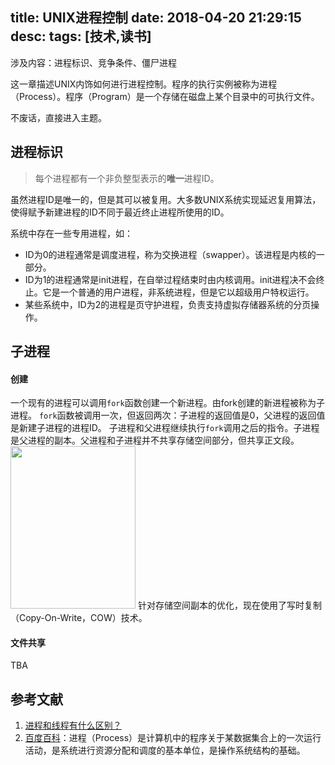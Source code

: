 title: UNIX进程控制
date: 2018-04-20 21:29:15
desc: 
tags: [技术,读书] 
---

涉及内容：进程标识、竞争条件、僵尸进程

这一章描述UNIX内饰如何进行进程控制。程序的执行实例被称为进程（Process）。程序（Program）是一个存储在磁盘上某个目录中的可执行文件。

不废话，直接进入主题。

<!-- more -->

## 进程标识

> 每个进程都有一个非负整型表示的**唯一**进程ID。

虽然进程ID是唯一的，但是其可以被复用。大多数UNIX系统实现延迟复用算法，使得赋予新建进程的ID不同于最近终止进程所使用的ID。

系统中存在一些专用进程，如：
* ID为0的进程通常是调度进程，称为交换进程（swapper）。该进程是内核的一部分。
* ID为1的进程通常是init进程，在自举过程结束时由内核调用。init进程决不会终止。它是一个普通的用户进程，非系统进程，但是它以超级用户特权运行。
* 某些系统中，ID为2的进程是页守护进程，负责支持虚拟存储器系统的分页操作。

## 子进程

#### 创建
一个现有的进程可以调用`fork`函数创建一个新进程。由fork创建的新进程被称为子进程。
`fork`函数被调用一次，但返回两次：子进程的返回值是0，父进程的返回值是新建子进程的进程ID。
子进程和父进程继续执行`fork`调用之后的指令。子进程是父进程的副本。父进程和子进程并不共享存储空间部分，但共享正文段。
<img src="{% asset_path apue-pc-01.png %}" alt="" width="200" height="260" />
针对存储空间副本的优化，现在使用了写时复制（Copy-On-Write，COW）技术。

#### 文件共享

TBA


## 参考文献
1. [进程和线程有什么区别？](https://www.zhihu.com/question/21535820)
2. [百度百科](tps://baike.baidu.com/item/进程)：进程（Process）是计算机中的程序关于某数据集合上的一次运行活动，是系统进行资源分配和调度的基本单位，是操作系统结构的基础。